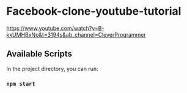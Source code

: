 # Facebook-clone-youtube-tutorial

https://www.youtube.com/watch?v=B-kxUMHBxNo&t=3194s&ab_channel=CleverProgrammer

## Available Scripts

In the project directory, you can run:

### `npm start`

